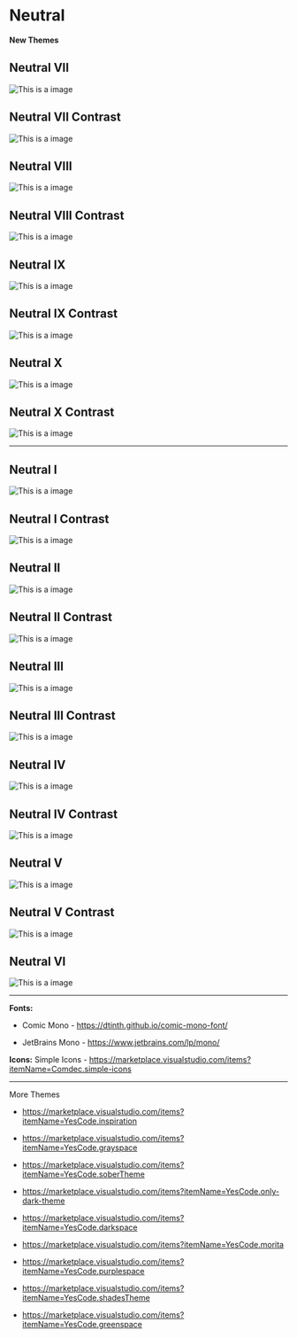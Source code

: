 # Neutral

**New Themes**
## Neutral VII
![This is a image](https://github.com/yesomac/NeutralThemeVSC/blob/master/image/neutral_7.png?raw=true)

## Neutral VII Contrast
![This is a image](https://github.com/yesomac/NeutralThemeVSC/blob/master/image/neutral_7_contrast.png?raw=true)

## Neutral VIII
![This is a image](https://github.com/yesomac/NeutralThemeVSC/blob/master/image/neutral_8.png?raw=true)

## Neutral VIII Contrast
![This is a image](https://github.com/yesomac/NeutralThemeVSC/blob/master/image/neutral_8_contrast.png?raw=true)

## Neutral IX
![This is a image](https://github.com/yesomac/NeutralThemeVSC/blob/master/image/neutral_9.png?raw=true)

## Neutral IX Contrast
![This is a image](https://github.com/yesomac/NeutralThemeVSC/blob/master/image/neutral_9_contrast.png?raw=true)

## Neutral X
![This is a image](https://github.com/yesomac/NeutralThemeVSC/blob/master/image/neutral_10.png?raw=true)

## Neutral X Contrast
![This is a image](https://github.com/yesomac/NeutralThemeVSC/blob/master/image/neutral_10_contrast.png?raw=true)

---

## Neutral I
![This is a image](https://github.com/yesomac/NeutralThemeVSC/blob/master/image/neutral.png?raw=true)

## Neutral I Contrast
![This is a image](https://github.com/yesomac/NeutralThemeVSC/blob/master/image/neutral_constrast.png?raw=true)


## Neutral II
![This is a image](https://github.com/yesomac/NeutralThemeVSC/blob/master/image/neutralII.png?raw=true)

## Neutral II Contrast
![This is a image](https://github.com/yesomac/NeutralThemeVSC/blob/master/image/neutralII_contrast.png?raw=true)

## Neutral III
![This is a image](https://github.com/yesomac/NeutralThemeVSC/blob/master/image/neutralIII.png?raw=true)

## Neutral III Contrast
![This is a image](https://github.com/yesomac/NeutralThemeVSC/blob/master/image/neutralIII_contrast.png?raw=true)


## Neutral IV
![This is a image](https://github.com/yesomac/NeutralThemeVSC/blob/master/image/neutral_IV.png?raw=true)

## Neutral IV Contrast
![This is a image](https://github.com/yesomac/NeutralThemeVSC/blob/master/image/neutral_IV_contrast.png?raw=true)

## Neutral V
![This is a image](https://github.com/yesomac/NeutralThemeVSC/blob/master/image/neutralV.png?raw=true)

## Neutral V Contrast
![This is a image](https://github.com/yesomac/NeutralThemeVSC/blob/master/image/neutralV_contrast.png?raw=true)


## Neutral VI
![This is a image](https://github.com/yesomac/NeutralThemeVSC/blob/master/image/neutralVI.png?raw=true)

---
**Fonts:** 

  * Comic Mono - https://dtinth.github.io/comic-mono-font/

  * JetBrains Mono - https://www.jetbrains.com/lp/mono/

**Icons:** Simple Icons - https://marketplace.visualstudio.com/items?itemName=Comdec.simple-icons

---
More Themes

* https://marketplace.visualstudio.com/items?itemName=YesCode.inspiration

* https://marketplace.visualstudio.com/items?itemName=YesCode.grayspace

* https://marketplace.visualstudio.com/items?itemName=YesCode.soberTheme

* https://marketplace.visualstudio.com/items?itemName=YesCode.only-dark-theme

* https://marketplace.visualstudio.com/items?itemName=YesCode.darkspace

* https://marketplace.visualstudio.com/items?itemName=YesCode.morita

* https://marketplace.visualstudio.com/items?itemName=YesCode.purplespace

* https://marketplace.visualstudio.com/items?itemName=YesCode.shadesTheme

* https://marketplace.visualstudio.com/items?itemName=YesCode.greenspace
